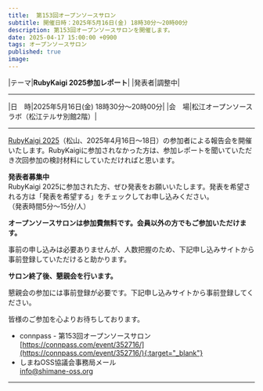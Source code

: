 ```yaml
---
title:  第153回オープンソースサロン
subtitle: 開催日時：2025年5月16日(金) 18時30分～20時00分 
description: 第153回オープンソースサロンを開催します。
date: 2025-04-17 15:00:00 +0900
tags: オープンソースサロン
published: true
image:
---
```


|<nobr>テーマ</nobr>|__RubyKaigi 2025参加レポート__|
|<nobr>発表者</nobr>|調整中|

---

|<nobr>日　時</nobr>|2025年5月16日(金) 18時30分～20時00分|
|<nobr>会　場</nobr>|松江オープンソースラボ（松江テルサ別館2階）|

---

[RubyKaigi 2025](https://rubykaigi.org/2025/)（松山、2025年4月16日〜18日）の参加者による報告会を開催いたします。RubyKaigiに参加されなかった方は、参加レポートを聞いていただき次回参加の検討材料にしていただければと思います。  

__発表者募集中__  
RubyKaigi 2025に参加された方、ぜひ発表をお願いいたします。発表を希望される方は「発表を希望する」をチェックしてお申し込みください。  
（発表時間5分〜15分/人）  

__オープンソースサロンは参加費無料です。会員以外の方でもご参加いただけます。__  

事前の申し込みは必要ありませんが、人数把握のため、下記申し込みサイトから事前登録していただけると助かります。  

__サロン終了後、懇親会を行います。__  

懇親会の参加には事前登録が必要です。下記申し込みサイトから事前登録してください。  

皆様のご参加を心よりお待ちしております。  

- connpass - 第153回オープンソースサロン  
[https://connpass.com/event/352716/](https://connpass.com/event/352716/){:target="_blank"}  
- しまねOSS協議会事務局メール  
[info@shimane-oss.org](mailto:info@shimane-oss.org)  

---
